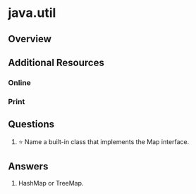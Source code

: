 # java.util
## Overview
## Additional Resources
### Online
### Print
## Questions
1. :star: Name a built-in class that implements the Map interface.
## Answers
1. HashMap or TreeMap.
